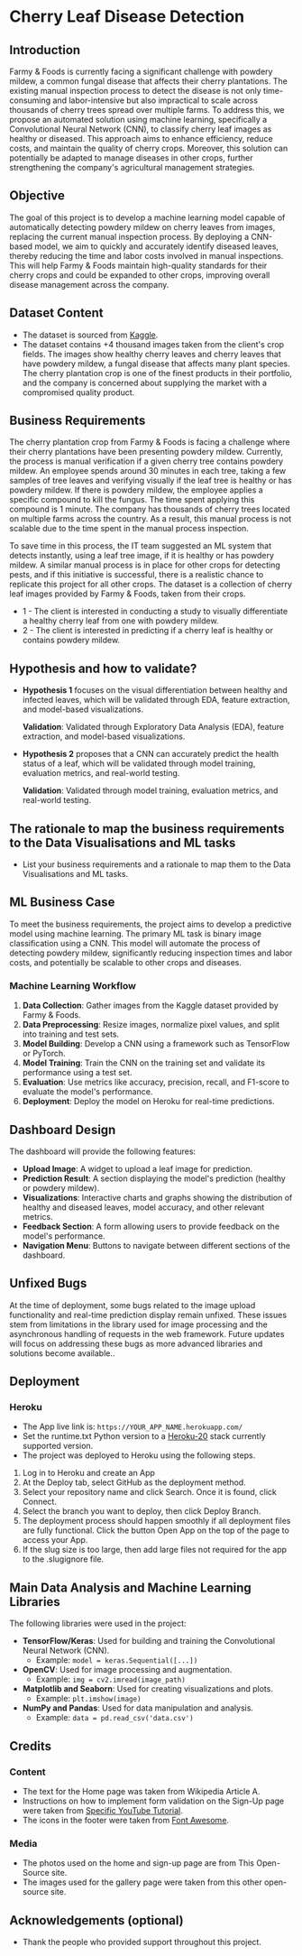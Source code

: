 # Cherry Leaf Disease Detection

## Introduction

Farmy & Foods is currently facing a significant challenge with powdery mildew, a common fungal disease that affects their cherry plantations. The existing manual inspection process to detect the disease is not only time-consuming and labor-intensive but also impractical to scale across thousands of cherry trees spread over multiple farms. To address this, we propose an automated solution using machine learning, specifically a Convolutional Neural Network (CNN), to classify cherry leaf images as healthy or diseased. This approach aims to enhance efficiency, reduce costs, and maintain the quality of cherry crops. Moreover, this solution can potentially be adapted to manage diseases in other crops, further strengthening the company's agricultural management strategies.

## Objective

The goal of this project is to develop a machine learning model capable of automatically detecting powdery mildew on cherry leaves from images, replacing the current manual inspection process. By deploying a CNN-based model, we aim to quickly and accurately identify diseased leaves, thereby reducing the time and labor costs involved in manual inspections. This will help Farmy & Foods maintain high-quality standards for their cherry crops and could be expanded to other crops, improving overall disease management across the company.

## Dataset Content

- The dataset is sourced from [Kaggle](https://www.kaggle.com/codeinstitute/cherry-leaves).
- The dataset contains +4 thousand images taken from the client's crop fields. The images show healthy cherry leaves and cherry leaves that have powdery mildew, a fungal disease that affects many plant species. The cherry plantation crop is one of the finest products in their portfolio, and the company is concerned about supplying the market with a compromised quality product.

## Business Requirements

The cherry plantation crop from Farmy & Foods is facing a challenge where their cherry plantations have been presenting powdery mildew. Currently, the process is manual verification if a given cherry tree contains powdery mildew. An employee spends around 30 minutes in each tree, taking a few samples of tree leaves and verifying visually if the leaf tree is healthy or has powdery mildew. If there is powdery mildew, the employee applies a specific compound to kill the fungus. The time spent applying this compound is 1 minute. The company has thousands of cherry trees located on multiple farms across the country. As a result, this manual process is not scalable due to the time spent in the manual process inspection.

To save time in this process, the IT team suggested an ML system that detects instantly, using a leaf tree image, if it is healthy or has powdery mildew. A similar manual process is in place for other crops for detecting pests, and if this initiative is successful, there is a realistic chance to replicate this project for all other crops. The dataset is a collection of cherry leaf images provided by Farmy & Foods, taken from their crops.

- 1 - The client is interested in conducting a study to visually differentiate a healthy cherry leaf from one with powdery mildew.
- 2 - The client is interested in predicting if a cherry leaf is healthy or contains powdery mildew.

## Hypothesis and how to validate?

- **Hypothesis 1** focuses on the visual differentiation between healthy and infected leaves, which will be validated through EDA, feature extraction, and model-based visualizations.

    **Validation**: Validated through Exploratory Data Analysis (EDA), feature extraction, and model-based visualizations.

- **Hypothesis 2** proposes that a CNN can accurately predict the health status of a leaf, which will be validated through model training, evaluation metrics, and real-world testing.

    **Validation**: Validated through model training, evaluation metrics, and real-world testing.

## The rationale to map the business requirements to the Data Visualisations and ML tasks

- List your business requirements and a rationale to map them to the Data Visualisations and ML tasks.

## ML Business Case

To meet the business requirements, the project aims to develop a predictive model using machine learning. The primary ML task is binary image classification using a CNN. This model will automate the process of detecting powdery mildew, significantly reducing inspection times and labor costs, and potentially be scalable to other crops and diseases.

### Machine Learning Workflow

1. **Data Collection**: Gather images from the Kaggle dataset provided by Farmy & Foods.
2. **Data Preprocessing**: Resize images, normalize pixel values, and split into training and test sets.
3. **Model Building**: Develop a CNN using a framework such as TensorFlow or PyTorch.
4. **Model Training**: Train the CNN on the training set and validate its performance using a test set.
5. **Evaluation**: Use metrics like accuracy, precision, recall, and F1-score to evaluate the model's performance.
6. **Deployment**: Deploy the model on Heroku for real-time predictions.

## Dashboard Design

The dashboard will provide the following features:
- **Upload Image**: A widget to upload a leaf image for prediction.
- **Prediction Result**: A section displaying the model's prediction (healthy or powdery mildew).
- **Visualizations**: Interactive charts and graphs showing the distribution of healthy and diseased leaves, model accuracy, and other relevant metrics.
- **Feedback Section**: A form allowing users to provide feedback on the model's performance.
- **Navigation Menu**: Buttons to navigate between different sections of the dashboard.

## Unfixed Bugs

At the time of deployment, some bugs related to the image upload functionality and real-time prediction display remain unfixed. These issues stem from limitations in the library used for image processing and the asynchronous handling of requests in the web framework. Future updates will focus on addressing these bugs as more advanced libraries and solutions become available..

## Deployment

### Heroku

- The App live link is: `https://YOUR_APP_NAME.herokuapp.com/`
- Set the runtime.txt Python version to a [Heroku-20](https://devcenter.heroku.com/articles/python-support#supported-runtimes) stack currently supported version.
- The project was deployed to Heroku using the following steps.

1. Log in to Heroku and create an App
2. At the Deploy tab, select GitHub as the deployment method.
3. Select your repository name and click Search. Once it is found, click Connect.
4. Select the branch you want to deploy, then click Deploy Branch.
5. The deployment process should happen smoothly if all deployment files are fully functional. Click the button Open App on the top of the page to access your App.
6. If the slug size is too large, then add large files not required for the app to the .slugignore file.

## Main Data Analysis and Machine Learning Libraries

The following libraries were used in the project:
- **TensorFlow/Keras**: Used for building and training the Convolutional Neural Network (CNN).
  - Example: `model = keras.Sequential([...])`
- **OpenCV**: Used for image processing and augmentation.
  - Example: `img = cv2.imread(image_path)`
- **Matplotlib and Seaborn**: Used for creating visualizations and plots.
  - Example: `plt.imshow(image)`
- **NumPy and Pandas**: Used for data manipulation and analysis.
  - Example: `data = pd.read_csv('data.csv')`

## Credits

### Content

- The text for the Home page was taken from Wikipedia Article A.
- Instructions on how to implement form validation on the Sign-Up page were taken from [Specific YouTube Tutorial](https://www.youtube.com/).
- The icons in the footer were taken from [Font Awesome](https://fontawesome.com/).

### Media

- The photos used on the home and sign-up page are from This Open-Source site.
- The images used for the gallery page were taken from this other open-source site.

## Acknowledgements (optional)

- Thank the people who provided support throughout this project.
